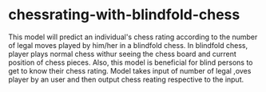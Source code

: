 # chessrating-with-blindfold-chess
This model will predict an individual's chess rating according to the number of legal moves played by him/her in a blindfold chess.
In blindfold chess, player plays normal chess withur seeing the chess board and current position of chess pieces.
Also, this model is beneficial for blind persons to get to know their chess rating.
Model takes input of number of legal ,oves player by an user and then output chess reating respective to the input.
